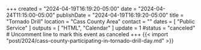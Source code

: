 +++
created = "2024-04-19T16:19:20-05:00"
date = "2024-04-24T11:15:00-05:00"
publishDate = "2024-04-19T16:19:20-05:00"
title = "Tornado Drill"
location = "Cass County Area"
contact = ""
dates = [ "Public Service" ]
outputs = [ "HTML", "Calendar" ]
update = 1
#status = "canceled"	# Uncomment line to mark this event as canceled	
+++
{{< import "post/2024/cass-county-participating-in-tornado-drill-day.md" >}}

